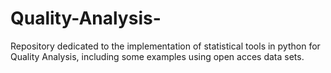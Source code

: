 # Quality-Analysis-
Repository dedicated to the implementation of statistical tools in python for Quality Analysis, including some examples using open acces data sets.
